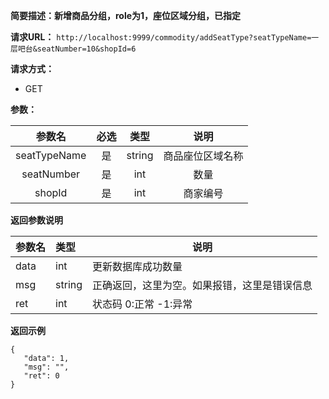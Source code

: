 **简要描述：新增商品分组，role为1，座位区域分组，已指定** 

**请求URL：** 
` http://localhost:9999/commodity/addSeatType?seatTypeName=一层吧台&seatNumber=10&shopId=6 `

**请求方式：**
- GET

**参数：** 

| 参数名 | 必选 | 类型 | 说明 |
| :----: | :----: | :----: |  :----: |
| seatTypeName | 是 | string |商品座位区域名称 |
| seatNumber | 是 | int |数量 |
| shopId | 是 | int |商家编号 |


 **返回参数说明** 
 
|参数名|类型|说明|
|:-----  |:-----|----- |
|data| int|更新数据库成功数量|
|msg|string|正确返回，这里为空。如果报错，这里是错误信息|
|ret|int|状态码 0:正常  -1:异常|


 **返回示例**
 ``` 
 {
	"data": 1,
	"msg": "",
	"ret": 0
}
``` 